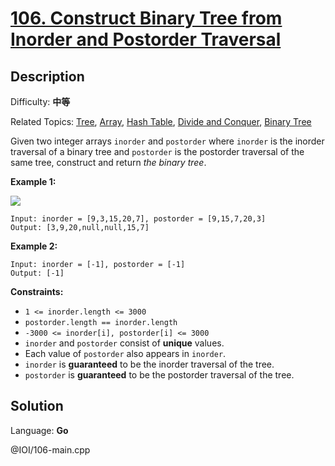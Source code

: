 # [106\. Construct Binary Tree from Inorder and Postorder Traversal](https://leetcode.cn/problems/construct-binary-tree-from-inorder-and-postorder-traversal/)

## Description

Difficulty: **中等**  

Related Topics: [Tree](https://leetcode.cn/tag/https://leetcode.cn/tag/tree//), [Array](https://leetcode.cn/tag/https://leetcode.cn/tag/array//), [Hash Table](https://leetcode.cn/tag/https://leetcode.cn/tag/hash-table//), [Divide and Conquer](https://leetcode.cn/tag/https://leetcode.cn/tag/divide-and-conquer//), [Binary Tree](https://leetcode.cn/tag/https://leetcode.cn/tag/binary-tree//)


Given two integer arrays `inorder` and `postorder` where `inorder` is the inorder traversal of a binary tree and `postorder` is the postorder traversal of the same tree, construct and return _the binary tree_.

**Example 1:**

![](https://assets.leetcode.com/uploads/2021/02/19/tree.jpg)

```
Input: inorder = [9,3,15,20,7], postorder = [9,15,7,20,3]
Output: [3,9,20,null,null,15,7]
```

**Example 2:**

```
Input: inorder = [-1], postorder = [-1]
Output: [-1]
```

**Constraints:**

*   `1 <= inorder.length <= 3000`
*   `postorder.length == inorder.length`
*   `-3000 <= inorder[i], postorder[i] <= 3000`
*   `inorder` and `postorder` consist of **unique** values.
*   Each value of `postorder` also appears in `inorder`.
*   `inorder` is **guaranteed** to be the inorder traversal of the tree.
*   `postorder` is **guaranteed** to be the postorder traversal of the tree.


## Solution

Language: **Go**

@IOI/106-main.cpp

